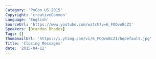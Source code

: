 ```yaml
---
Category: 'PyCon US 2015'
Copyright: 'creativeCommon'
Language: 'English'
SourceUrl: 'https://www.youtube.com/watch?v=6_FOOvoBcZI'
Speakers: [Brandon Rhodes]
Tags: []
ThumbnailUrl: 'https://i.ytimg.com/vi/6_FOOvoBcZI/hqdefault.jpg'
Title: 'Closing Messages'
date: '2015-04-12'
---
```

